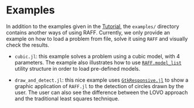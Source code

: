 # Examples

In addition to the examples given in the [Tutorial](@ref), the
`examples/` directory contains another ways of using RAFF. Currently,
we only provide an example on how to load a problem from file, solve
it using `RAFF` and visually check the results.

  - `cubic.jl`: this example solves a problem using a cubic model,
    with 4 parameters. The example also illustrates how to use
    [`RAFF.model_list`](@ref) utility structure in order to load
    pre-defined models.
	
  - `draw_and_detect.jl`: this nice example uses
    [`GtkResponsive.jl`](https://github.com/JuliaGizmos/GtkReactive.jl)
    to show a graphic application of `RAFF.jl` to the detection of
    circles drawn by the user. The user can also see the difference
    between the LOVO approach and the traditional least squares
    technique.

